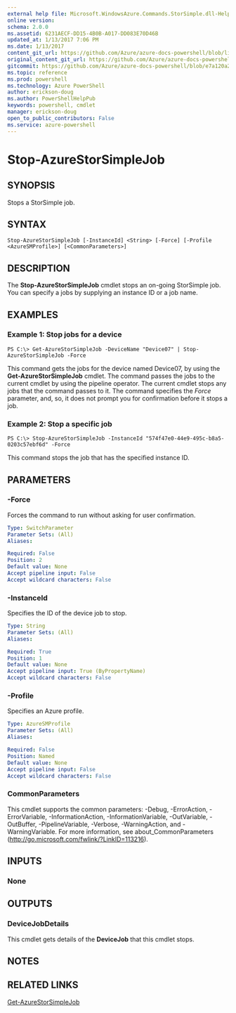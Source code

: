 ```yaml
---
external help file: Microsoft.WindowsAzure.Commands.StorSimple.dll-Help.xml
online version: 
schema: 2.0.0
ms.assetid: 6231AECF-DD15-4B0B-A017-DD083E70D46B
updated_at: 1/13/2017 7:06 PM
ms.date: 1/13/2017
content_git_url: https://github.com/Azure/azure-docs-powershell/blob/live/azureps-cmdlets-docs/ServiceManagement/Azure.StorSimple/v2.1.0/Stop-AzureStorSimpleJob.md
original_content_git_url: https://github.com/Azure/azure-docs-powershell/blob/live/azureps-cmdlets-docs/ServiceManagement/Azure.StorSimple/v2.1.0/Stop-AzureStorSimpleJob.md
gitcommit: https://github.com/Azure/azure-docs-powershell/blob/e7a120a2ee01bf4c44bb7fca528ffdea69e8b122/azureps-cmdlets-docs/ServiceManagement/Azure.StorSimple/v2.1.0/Stop-AzureStorSimpleJob.md
ms.topic: reference
ms.prod: powershell
ms.technology: Azure PowerShell
author: erickson-doug
ms.author: PowerShellHelpPub
keywords: powershell, cmdlet
manager: erickson-doug
open_to_public_contributors: False
ms.service: azure-powershell
---
```


# Stop-AzureStorSimpleJob

## SYNOPSIS
Stops a StorSimple job.

## SYNTAX

```
Stop-AzureStorSimpleJob [-InstanceId] <String> [-Force] [-Profile <AzureSMProfile>] [<CommonParameters>]
```

## DESCRIPTION
The **Stop-AzureStorSimpleJob** cmdlet stops an on-going StorSimple job.
You can specify a jobs by supplying an instance ID or a job name.

## EXAMPLES

### Example 1: Stop jobs for a device
```
PS C:\> Get-AzureStorSimpleJob -DeviceName "Device07" | Stop-AzureStorSimpleJob -Force
```

This command gets the jobs for the device named Device07, by using the **Get-AzureStorSimpleJob** cmdlet.
The command passes the jobs to the current cmdlet by using the pipeline operator.
The current cmdlet stops any jobs that the command passes to it.
The command specifies the *Force* parameter, and, so, it does not prompt you for confirmation before it stops a job.

### Example 2: Stop a specific job
```
PS C:\> Stop-AzureStorSimpleJob -InstanceId "574f47e0-44e9-495c-b8a5-0203c57ebf6d" -Force
```

This command stops the job that has the specified instance ID.

## PARAMETERS

### -Force
Forces the command to run without asking for user confirmation.

```yaml
Type: SwitchParameter
Parameter Sets: (All)
Aliases: 

Required: False
Position: 2
Default value: None
Accept pipeline input: False
Accept wildcard characters: False
```

### -InstanceId
Specifies the ID of the device job to stop.

```yaml
Type: String
Parameter Sets: (All)
Aliases: 

Required: True
Position: 1
Default value: None
Accept pipeline input: True (ByPropertyName)
Accept wildcard characters: False
```

### -Profile
Specifies an Azure profile.

```yaml
Type: AzureSMProfile
Parameter Sets: (All)
Aliases: 

Required: False
Position: Named
Default value: None
Accept pipeline input: False
Accept wildcard characters: False
```

### CommonParameters
This cmdlet supports the common parameters: -Debug, -ErrorAction, -ErrorVariable, -InformationAction, -InformationVariable, -OutVariable, -OutBuffer, -PipelineVariable, -Verbose, -WarningAction, and -WarningVariable. For more information, see about_CommonParameters (http://go.microsoft.com/fwlink/?LinkID=113216).

## INPUTS

### None

## OUTPUTS

### DeviceJobDetails
This cmdlet gets details of the **DeviceJob** that this cmdlet stops.

## NOTES

## RELATED LINKS

[Get-AzureStorSimpleJob](xref:ServiceManagement/Azure.StorSimple/v2.1.0/Get-AzureStorSimpleJob.md)


